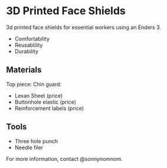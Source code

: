# 3D Printed Face Shields

3d printed face shields for essential workers using an Enders 3.

- Comfortability 
- Reusablility
- Durability

## Materials

Top piece:
Chin guard:

- Lexan Sheet (price)
- Buttonhole elastic (price)
- Reinforcement labels (price)

## Tools

- Three hole punch
- Needle filer

For more information, contact @sonnynomnom.
